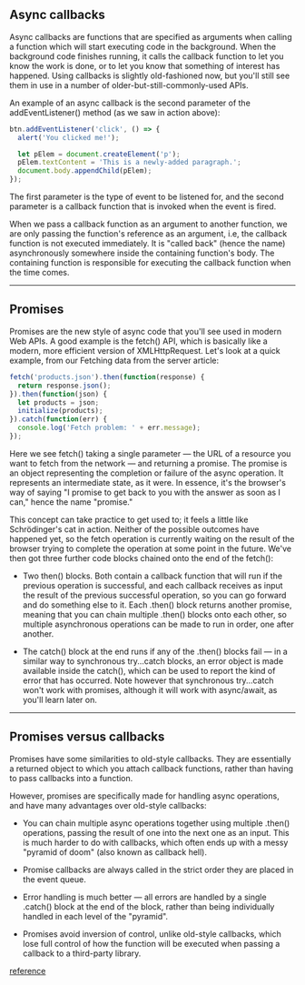 ## Async callbacks

Async callbacks are functions that are specified as arguments when calling a function which will start executing code in the background. When the background code finishes running, it calls the callback function to let you know the work is done, or to let you know that something of interest has happened. Using callbacks is slightly old-fashioned now, but you'll still see them in use in a number of older-but-still-commonly-used APIs.

An example of an async callback is the second parameter of the addEventListener() method (as we saw in action above):

```javascript
btn.addEventListener('click', () => {
  alert('You clicked me!');

  let pElem = document.createElement('p');
  pElem.textContent = 'This is a newly-added paragraph.';
  document.body.appendChild(pElem);
});
```

The first parameter is the type of event to be listened for, and the second parameter is a callback function that is invoked when the event is fired.

When we pass a callback function as an argument to another function, we are only passing the function's reference as an argument, i.e, the callback function is not executed immediately. It is "called back" (hence the name) asynchronously somewhere inside the containing function's body. The containing function is responsible for executing the callback function when the time comes.

------

## Promises

Promises are the new style of async code that you'll see used in modern Web APIs. A good example is the fetch() API, which is basically like a modern, more efficient version of XMLHttpRequest. Let's look at a quick example, from our Fetching data from the server article:

```javascript
fetch('products.json').then(function(response) {
  return response.json();
}).then(function(json) {
  let products = json;
  initialize(products);
}).catch(function(err) {
  console.log('Fetch problem: ' + err.message);
});
```

Here we see fetch() taking a single parameter — the URL of a resource you want to fetch from the network — and returning a promise. The promise is an object representing the completion or failure of the async operation. It represents an intermediate state, as it were. In essence, it's the browser's way of saying "I promise to get back to you with the answer as soon as I can," hence the name "promise."

This concept can take practice to get used to; it feels a little like Schrödinger's cat in action. Neither of the possible outcomes have happened yet, so the fetch operation is currently waiting on the result of the browser trying to complete the operation at some point in the future. We've then got three further code blocks chained onto the end of the fetch():

- Two then() blocks. Both contain a callback function that will run if the previous operation is successful, and each callback receives as input the result of the previous successful operation, so you can go forward and do something else to it. Each .then() block returns another promise, meaning that you can chain multiple .then() blocks onto each other, so multiple asynchronous operations can be made to run in order, one after another.

- The catch() block at the end runs if any of the .then() blocks fail — in a similar way to synchronous try...catch blocks, an error object is made available inside the catch(), which can be used to report the kind of error that has occurred. Note however that synchronous try...catch won't work with promises, although it will work with async/await, as you'll learn later on.

------

## Promises versus callbacks

Promises have some similarities to old-style callbacks. They are essentially a returned object to which you attach callback functions, rather than having to pass callbacks into a function.

However, promises are specifically made for handling async operations, and have many advantages over old-style callbacks:

- You can chain multiple async operations together using multiple .then() operations, passing the result of one into the next one as an input. This is much harder to do with callbacks, which often ends up with a messy "pyramid of doom" (also known as callback hell).

- Promise callbacks are always called in the strict order they are placed in the event queue.

- Error handling is much better — all errors are handled by a single .catch() block at the end of the block, rather than being individually handled in each level of the "pyramid".

- Promises avoid inversion of control, unlike old-style callbacks, which lose full control of how the function will be executed when passing a callback to a third-party library.

[reference](https://developer.mozilla.org/en-US/docs/Learn/JavaScript/Asynchronous/Introducing)
